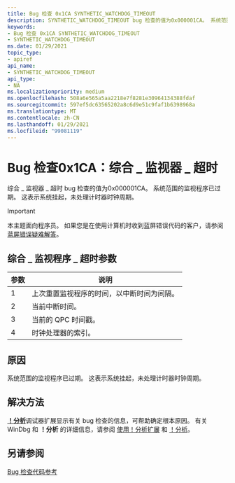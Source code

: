 ```yaml
---
title: Bug 检查 0x1CA SYNTHETIC_WATCHDOG_TIMEOUT
description: SYNTHETIC_WATCHDOG_TIMEOUT bug 检查的值为0x000001CA。 系统范围的监视程序已过期。 这表示系统挂起，未处理计时器时钟周期。
keywords:
- Bug 检查 0x1CA SYNTHETIC_WATCHDOG_TIMEOUT
- SYNTHETIC_WATCHDOG_TIMEOUT
ms.date: 01/29/2021
topic_type:
- apiref
api_name:
- SYNTHETIC_WATCHDOG_TIMEOUT
api_type:
- NA
ms.localizationpriority: medium
ms.openlocfilehash: 508a6e565a5aa2218e7f8281e30964134388fdaf
ms.sourcegitcommit: 597ef5dc63565202a8c6d9e51c9faf1b6398968a
ms.translationtype: MT
ms.contentlocale: zh-CN
ms.lasthandoff: 01/29/2021
ms.locfileid: "99081119"
---
```

# <a name="bug-check-0x1ca-synthetic_watchdog_timeout"></a>Bug 检查0x1CA：综合 \_ 监视器 \_ 超时

综合 \_ 监视器 \_ 超时 bug 检查的值为0x000001CA。 系统范围的监视程序已过期。 这表示系统挂起，未处理计时器时钟周期。

> [!IMPORTANT]
> 本主题面向程序员。 如果您是在使用计算机时收到蓝屏错误代码的客户，请参阅[蓝屏错误疑难解答](https://www.windows.com/stopcode)。

## <a name="synthetic_watchdog_timeout-parameters"></a>综合 \_ 监视程序 \_ 超时参数

|参数|说明|
|-------- |---------- |
|1|上次重置监视程序的时间，以中断时间为间隔。|
|2| 当前中断时间。 |
|3| 当前的 QPC 时间戳。 |
|4| 时钟处理器的索引。 |

## <a name="cause"></a>原因

系统范围的监视程序已过期。 这表示系统挂起，未处理计时器时钟周期。

## <a name="resolution"></a>解决方法

[**！分析**](-analyze.md)调试器扩展显示有关 bug 检查的信息，可帮助确定根本原因。 有关 WinDbg 和 **！分析** 的详细信息，请参阅 [使用！分析扩展](using-the--analyze-extension.md) 和 [！分析](-analyze.md)。


## <a name="see-also"></a>另请参阅

[Bug 检查代码参考](bug-check-code-reference2.md)
